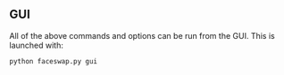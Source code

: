 ## GUI
All of the above commands and options can be run from the GUI. This is launched with:
```bash
python faceswap.py gui
```